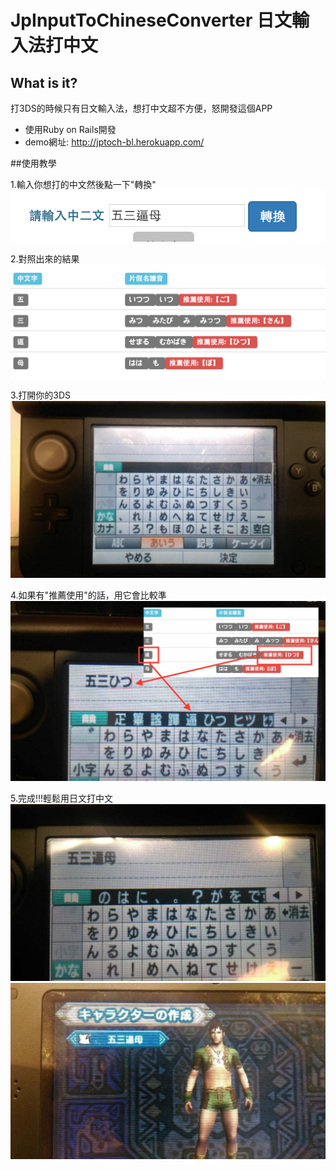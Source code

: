# JpInputToChineseConverter 日文輸入法打中文

## What is it?
打3DS的時候只有日文輸入法，想打中文超不方便，怒開發這個APP

- 使用Ruby on Rails開發
- demo網址: http://jptoch-bl.herokuapp.com/
  
##使用教學  

1.輸入你想打的中文然後點一下"轉換"
![](https://github.com/hymen81/JpInputToChineseConverter/blob/master/app/assets/images/step1.png)

2.對照出來的結果
![](https://github.com/hymen81/JpInputToChineseConverter/blob/master/app/assets/images/step2.png)

3.打開你的3DS
![](https://github.com/hymen81/JpInputToChineseConverter/blob/master/app/assets/images/step3.jpg)

4.如果有"推薦使用"的話，用它會比較準
![](https://github.com/hymen81/JpInputToChineseConverter/blob/master/app/assets/images/step4.jpg)


5.完成!!!輕鬆用日文打中文
![](https://github.com/hymen81/JpInputToChineseConverter/blob/master/app/assets/images/step5.jpg)
![](https://github.com/hymen81/JpInputToChineseConverter/blob/master/app/assets/images/step6.jpg)



